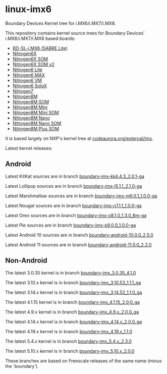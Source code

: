 linux-imx6
==========

Boundary Devices Kernel tree for i.MX6/i.MX7/i.MX8.

This repository contains kernel source trees for Boundary Devices'
i.MX6/i.MX7/i.MX8 based boards:

* [BD-SL-i.MX6 (SABRE Lite)][sabrelite]
* [Nitrogen6X][nitrogen6x]
* [Nitrogen6X SOM][nitrogen6x-som]
* [Nitrogen6X SOM v2][nitrogen6x-somv2]
* [Nitrogen6 Lite][nitrogen6-lite]
* [Nitrogen6 MAX][nitrogen6-max]
* [Nitrogen6 VM][nitrogen6-vm]
* [Nitrogen6 SoloX][nitrogen6-sx]
* [Nitrogen7][nitrogen7]
* [Nitrogen8M][nitrogen8m]
* [Nitrogen8M SOM][nitrogen8m-som]
* [Nitrogen8M Mini][nitrogen8mm]
* [Nitrogen8M Mini SOM][nitrogen8mm-som]
* [Nitrogen8M Nano][nitrogen8mn]
* [Nitrogen8M Nano SOM][nitrogen8mn-som]
* [Nitrogen8M Plus SOM][nitrogen8mp-som]

It is based largely on NXP's kernel tree at [codeaurora.org/external/imx][nxp].

Latest kernel releases:

Android
-----------
Latest KitKat sources are in branch [boundary-imx-kk4.4.3\_2.0.1-ga][latest-kitkat]

Latest Lollipop sources are in branch [boundary-imx-l5.1.1\_2.1.0-ga][latest-lollipop]

Latest Marshmallow sources are in branch [boundary-imx-m6.0.1\_1.0.0-ga][latest-marshmallow]

Latest Nougat sources are in branch [boundary-imx-n7.1.1\_1.0.0-ga][latest-nougat]

Latest Oreo sources are in branch [boundary-imx-o8.1.0\_1.3.0\_8m-ga][latest-oreo]

Latest Pie sources are in branch [boundary-imx-p9.0.0\_1.0.0-ga][latest-pie]

Latest Android 10 sources are in branch [boundary-android-10.0.0\_2.5.0][latest-10]

Latest Android 11 sources are in branch [boundary-android-11.0.0\_2.2.0][latest-11]

Non-Android
------------------
The latest 3.0.35 kernel is in branch [boundary-imx\_3.0.35\_4.1.0][latest-3.0.35]

The latest 3.10.x kernel is in branch [boundary-imx\_3.10.53\_1.1.1\_ga][latest-3.10.x]

The latest 3.14.x kernel is in branch [boundary-imx\_3.14.52\_1.1.0\_ga][latest-3.14.x]

The latest 4.1.15 kernel is in branch [boundary-imx\_4.1.15\_2.0.0\_ga][latest-4.1.15]

The latest 4.9.x kernel is in branch [boundary-imx\_4.9.x\_2.0.0\_ga][latest-4.9.x]

The latest 4.14.x kernel is in branch [boundary-imx\_4.14.x\_2.0.0\_ga][latest-4.14.x]

The latest 4.19.x kernel is in branch [boundary-imx\_4.19.x\_1.1.0][latest-4.19.x]

The latest 5.4.x kernel is in branch [boundary-imx\_5.4.x\_2.3.0][latest-5.4.x]

The latest 5.10.x kernel is in branch [boundary-imx\_5.10.x\_2.0.0][latest-5.10.x]

These branches are based on Freescale releases of the same name (minus the 'boundary').


[nxp]: https://source.codeaurora.org/external/imx/linux-imx/ "NXP Git repository"
[sabrelite]:https://boundarydevices.com/wiki/bd-sl-imx6 "SABRE Lite product page"
[nitrogen6x]:https://boundarydevices.com/wiki/nitrogen6x "Nitrogen6X product page"
[nitrogen6x-som]:https://boundarydevices.com/wiki/nitrogen6x-som-v1 "Nitrogen6X SOM product page"
[nitrogen6x-somv2]:https://boundarydevices.com/wiki/nitrogen6x-som-v2 "Nitrogen6X SOM v2 product page"
[nitrogen6-lite]:https://boundarydevices.com/wiki/nitrogen6_lite "Nitrogen6_Lite product page"
[nitrogen6-max]:https://boundarydevices.com/wiki/nitrogen6max "Nitrogen6_MAX product page"
[nitrogen6-vm]:https://boundarydevices.com/wiki/nitrogen6vm "Nitrogen6_VM product page"
[nitrogen6-sx]:https://boundarydevices.com/wiki/nitrogen6_solox "Nit6_SoloX product page"
[nitrogen7]:https://boundarydevices.com/wiki/nitrogen7 "Nitrogen7 product page"
[nitrogen8m]:https://boundarydevices.com/wiki/nitrogen8m-sbc "Nitrogen8M product page"
[nitrogen8m-som]:https://boundarydevices.com/wiki/nitrogen8m-som "Nitrogen8M SOM product page"
[nitrogen8mm]:https://boundarydevices.com/wiki/nitrogen8m-mini-sbc "Nitrogen8M_Mini product page"
[nitrogen8mm-som]:https://boundarydevices.com/wiki/Nitrogen8M_Mini-SOM "Nitrogen8M_Mini SOM product page"
[nitrogen8mn]:https://boundarydevices.com/wiki/nitrogen8m-nano-sbc "Nitrogen8M Nano product page"
[nitrogen8mn-som]:https://boundarydevices.com/wiki/nitrogen8m-nano-som "Nitrogen8M Nano SOM product page"
[nitrogen8mp-som]:https://boundarydevices.com/wiki/nitrogen8m-plus-som "Nitrogen8M Plus SOM product page"
[latest-jellybean]:http://github.com/boundarydevices/linux-imx6/tree/boundary-jb4.3_1.0.0-ga "Boundary Jellybean kernel tree"
[latest-kitkat]:http://github.com/boundarydevices/linux-imx6/tree/boundary-imx-kk4.4.3_2.0.1-ga "Boundary KitKat kernel tree"
[latest-lollipop]:http://github.com/boundarydevices/linux-imx6/tree/boundary-imx-l5.1.1_2.1.0-ga "Boundary Lollipop kernel tree"
[latest-marshmallow]:http://github.com/boundarydevices/linux-imx6/tree/boundary-imx-m6.0.1_1.0.0-ga "Boundary Marshmallow kernel tree"
[latest-nougat]:http://github.com/boundarydevices/linux-imx6/tree/boundary-imx-n7.1.1_1.0.0-ga "Boundary Nougat kernel tree"
[latest-oreo]:http://github.com/boundarydevices/linux-imx6/tree/boundary-imx-o8.1.0_1.3.0_8m-ga "Boundary Oreo kernel tree"
[latest-pie]:http://github.com/boundarydevices/linux-imx6/tree/boundary-imx-p9.0.0_1.0.0-ga "Boundary Pie kernel tree"
[latest-10]:http://github.com/boundarydevices/linux-imx6/tree/boundary-android-10.0.0_2.5.0 "Boundary Android 10 kernel tree"
[latest-11]:http://github.com/boundarydevices/linux-imx6/tree/boundary-android-11.0.0_2.2.0 "Boundary Android 11 kernel tree"
[latest-3.0.35]:http://github.com/boundarydevices/linux-imx6/tree/boundary-imx_3.0.35_4.1.0 "Boundary 3.0.35 4.1.0 kernel tree"
[latest-3.10.x]:http://github.com/boundarydevices/linux-imx6/tree/boundary-imx_3.10.53_1.1.1_ga "Boundary 3.10.53-1.1.1 GA kernel tree"
[latest-3.14.x]:http://github.com/boundarydevices/linux-imx6/tree/boundary-imx_3.14.52_1.1.0_ga "Boundary 3.14.52-1.1.0 GA kernel tree"
[latest-4.1.15]:http://github.com/boundarydevices/linux-imx6/tree/boundary-imx_4.1.15_2.0.0_ga "Boundary 4.1.15-2.0.0 GA kernel tree"
[latest-4.9.x]:https://github.com/boundarydevices/linux-imx6/tree/boundary-imx_4.9.x_2.0.0_ga "Boundary 4.9.x-2.0.0 GA kernel tree"
[latest-4.14.x]:https://github.com/boundarydevices/linux-imx6/tree/boundary-imx_4.14.x_2.0.0_ga "Boundary 4.14.x-2.0.0 GA kernel tree"
[latest-4.19.x]:https://github.com/boundarydevices/linux-imx6/tree/boundary-imx_4.19.x_1.1.0 "Boundary 4.19.x-1.1.0 kernel tree"
[latest-5.4.x]:https://github.com/boundarydevices/linux-imx6/tree/boundary-imx_5.4.x_2.3.0 "Boundary 5.4.x-2.3.0 kernel tree"
[latest-5.10.x]:https://github.com/boundarydevices/linux-imx6/tree/boundary-imx_5.10.x_2.0.0 "Boundary 5.10.x-2.0.0 kernel tree"

